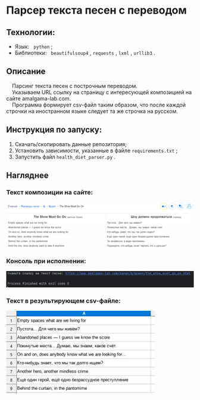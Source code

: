 # Парсер текста песен с переводом

## Технологии:
  - Язык: &nbsp; `python` ;
  - Библиотеки: &nbsp; `beautifulsoup4` , `requests` , `lxml` , `urllib3` .

## Описание
  
  &nbsp; &nbsp; Парсинг текста песен с построчным переводом.<br>
  &nbsp; &nbsp; Указываем URL ссылку на страницу с интересующей композицией на сайте amalgama-lab.com.<br>
  &nbsp; &nbsp; Программа формирует csv-файл таким образом, что после каждой строчки на иностранном языке следует та же строчка на русском.<br>

## Инструкция по запуску:
1. Скачать/скопировать данные репозитория;
2. Установить зависимости, указанные в файле `requirements.txt` ;
3. Запустить файл `health_diet_parser.py` .
  
## Нагляднее

### Текст композиции на сайте:
<p>
  <img width='800px' src='https://github.com/primera7790/amalgama_lab_parser/blob/main/data/images/website_text.PNG' alt='website_text'/>
</p>

### Консоль при исполнении:
<p>
  <img width='800px' src='https://github.com/primera7790/amalgama_lab_parser/blob/main/data/images/process.PNG' alt='process'/>
</p>

### Текст в результирующем csv-файле:
<p>
  <img width='400px' src='https://github.com/primera7790/amalgama_lab_parser/blob/main/data/images/final_text.PNG' alt='result'/>
</p>
